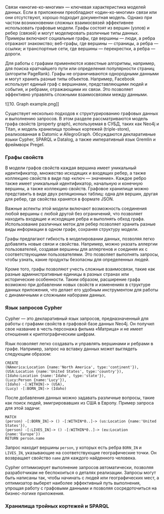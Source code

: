 Связи «многие-ко-многим» — ключевая характеристика моделей данных. Если в приложении преобладают «один-ко-многим» связи или они отсутствуют, хорошо подходит документная модель. Однако при частом возникновении сложных взаимосвязей эффективнее использовать графовые модели. Графы состоят из вершин (узлов) и ребер (связей) и могут моделировать различные типы данных. Примеры включают социальные графы, где вершины — люди, а ребра отражают знакомство; веб-графы, где вершины — страницы, а ребра — ссылки; и транспортные сети, где вершины — перекрестки, а ребра — дороги.

Для работы с графами применяются известные алгоритмы, например, для поиска кратчайшего пути или определения популярности страниц (алгоритм PageRank). Графы не ограничиваются однородными данными и могут хранить разные типы объектов. Например, Facebook использует единый граф с вершинами, представляющими людей и события, и ребрами, отражающими их связи. Это позволяет эффективно управлять сложными взаимосвязями между данными.

![[10. Graph example.png]]

Существует несколько подходов к структурированию графовых данных и выполнению запросов. В этом разделе рассматриваются модель графа свойств (property graph), используемая в СУБД, таких как Neo4j и Titan, и модель хранилища тройных кортежей (triple-store), реализованная в Datomic и AllegroGraph. Обсуждаются декларативные языки Cypher, SPARQL и Datalog, а также императивный язык Gremlin и фреймворк Pregel.

### Графы свойств

В модели графов свойств каждая вершина имеет уникальный идентификатор, множество исходящих и входящих ребер, а также коллекцию свойств в виде пар «ключ — значение». Каждое ребро также имеет уникальный идентификатор, начальную и конечную вершины, а также коллекцию свойств. Графовое хранилище можно представить в виде двух реляционных таблиц: одна для вершин, другая для ребер, где свойства хранятся в формате JSON.

Важные аспекты этой модели включают возможность соединения любой вершины с любой другой без ограничений, что позволяет находить входящие и исходящие ребра и выполнять обход графа. Использование различных меток для ребер позволяет хранить разные виды информации в одном графе, сохраняя структуру модели.

Графы предлагают гибкость в моделировании данных, позволяя легко добавлять новые связи и свойства. Например, можно указать аллергии пользователей, создавая вершины для аллергенов и соединяя их с соответствующими пользователями. Это позволяет выполнять запросы, чтобы узнать, какие продукты безопасны для определенных людей.

Кроме того, графы позволяют учесть сложные взаимосвязи, такие как разные административные единицы в разных странах или исторические особенности. Таким образом, расширение графа возможно при добавлении новых свойств и изменениях в структуре данных приложения, что делает его удобным инструментом для работы с динамичными и сложными наборами данных.

### Язык запросов Cypher

Cypher — это декларативный язык запросов, предназначенный для работы с графами свойств в графовой базе данных Neo4j. Он получил свое название в честь персонажа фильма «Матрица» и не имеет отношения к криптографическим шифрам.

Язык позволяет легко создавать и управлять вершинами и ребрами в графе. Например, запрос на вставку данных может выглядеть следующим образом:

```cypher
CREATE 
(NAmerica:Location {name:'North America', type:'continent'}), 
(USA:Location {name:'United States', type:'country'}), 
(Idaho:Location {name:'Idaho', type:'state'}), 
(Lucy:Person {name:'Lucy'}), 
(Idaho) -[:WITHIN]-> (USA), 
(Lucy) -[:BORN_IN]-> (Idaho)
```

После добавления данных можно задавать различные вопросы, такие как поиск людей, эмигрировавших из США в Европу. Пример запроса для этой задачи:

```cypher
MATCH 
(person) -[:BORN_IN]-> () -[:WITHIN*0..]-> (us:Location {name:'United States'}), 
(person) -[:LIVES_IN]-> () -[:WITHIN*0..]-> (eu:Location {name:'Europe'}) 
RETURN person.name
```

Запрос находит вершины `person`, у которых есть ребра `BORN_IN` и `LIVES_IN`, указывающие на соответствующие географические точки. Он возвращает свойство `name` для каждого найденного человека.

Cypher оптимизирует выполнение запросов автоматически, позволяя разработчикам не беспокоиться о деталях реализации. Запросы могут быть написаны так, чтобы начинать с людей или географических мест, а оптимизатор выберет наиболее эффективный путь выполнения, упрощая работу с графовыми данными и позволяя сосредоточиться на бизнес-логике приложения.

### Хранилища тройных кортежей и SPARQL

